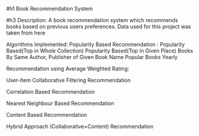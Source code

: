 #h1 Book Recommendation System

#h3 Description:
A book recommendation system which recommends books based on previous users preferences. 
Data used for this project was taken from here

Algorithms Implemented:
Popularity Based Recommendation :
Popularity Based(Top in Whole Collection)
Popularity Based(Top in Given Place)
Books By Same Author, Publisher of Given Book Name
Popular Books Yearly

Recommendation using Average Weighted Rating:
 	
User-Item Collaborative Filtering Recommendation 

Correlation Based Recommendation 

Nearest Neighbour Based Recommendation 


Content Based Recommendation 

Hybrid Approach (Collaborative+Content) Recommendation 
